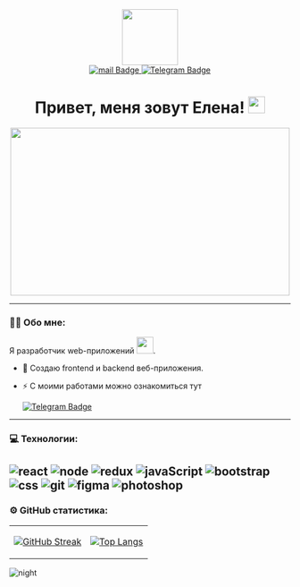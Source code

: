 <div id="header" align="center">
<div>
 <img src="https://media.giphy.com/media/RN8FdaB6T1bkkI5n4I/giphy.gif" width="100px"/>
</div>
<div id="badges" align="center">
  <a href="mailto:lena.svyatoshenko@mail.ru">
    <img src="https://img.shields.io/badge/mail-blue?style=for-the-badge&logo=mail&logoColor=white" alt="mail Badge"/>
  </a>
  <a href="mailto:mail@ElenaSvyatoshenko.ru">
    <img src="https://img.shields.io/badge/Telegram-blue?style=for-the-badge&logo=telegram&logoColor=white" alt="Telegram Badge"/>
  </a>
</div>
<div align="center">
<h1>
  Привет, меня зовут Елена!
 <img src="https://media.giphy.com/media/hvRJCLFzcasrR4ia7z/giphy.gif" width="30px"/>
</h1>
</div>
<div align="center">
  <img src="https://media.giphy.com/media/W2KZgZo97jtC313Hn9/giphy.gif" width="500" height="300"/>
</div>
</div>

--- 
### :woman_technologist: Обо мне:
Я разработчик web-приложений  <img src="https://media.giphy.com/media/WUlplcMpOCEmTGBtBW/giphy.gif" width="30px">. 

- :telescope: Создаю frontend и backend веб-приложения.

- :zap: С моими работами можно ознакомиться тут
  <div>
  <a href="https://visionary-pudding-d1ce6a.netlify.app/">
    <img src="https://img.shields.io/badge/Портфолио-blue?style=for-the-badge&logoColor=white" alt="Telegram Badge"/>
  </a></div>

---
### 💻 Технологии:
![react](https://img.shields.io/badge/-REACT-090909?style=for-the-badge&logo=react)
![node](https://img.shields.io/badge/-node-090909?style=for-the-badge&logo=node)
![redux](https://img.shields.io/badge/-redux-090909?style=for-the-badge&logo=redux)
![javaScript](https://img.shields.io/badge/-javaScript-090909?style=for-the-badge&logo=javaScript)
![bootstrap](https://img.shields.io/badge/-bootstrap-090909?style=for-the-badge&logo=bootstrap)
![css](https://img.shields.io/badge/-css3-090909?style=for-the-badge&logo=css3&logoColor=418acf)
![git](https://img.shields.io/badge/-git-090909?style=for-the-badge&logo=git&logoColor=ef3c2d)
![figma](https://img.shields.io/badge/-figma-090909?style=for-the-badge&logo=figma&logoColor=0acf84)
![photoshop](https://img.shields.io/badge/-photoshop-090909?style=for-the-badge&logo=photoshop)
---

### ⚙️ GitHub статистика:
<table>
<tr>
<td>

[![GitHub Streak](https://github-readme-streak-stats.herokuapp.com?user=Sv-Alena&theme=dark&align="left" )](https://git.io/streak-stats)
</td>
<td>

[![Top Langs](https://github-readme-stats.vercel.app/api/top-langs/?username=Sv-Alena&theme=dark)](https://github.com/Sv-Alena/github-readme-stats)
</td>

</table

<kbd>
<image src="https://ptzgovorit.ru/sites/default/files/original_nodes/aurora-borealis-32-cool-wallpapers-hd.jpg" alt="night">
</kbd>
